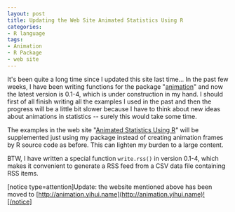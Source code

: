 ```yaml
---
layout: post
title: Updating the Web Site Animated Statistics Using R
categories:
- R language
tags:
- Animation
- R Package
- web site
---
```


It's been quite a long time since I updated this site last time... In the past few weeks, I have been writing functions for the package "[animation](http://cran.r-project.org/src/contrib/Descriptions/animation.html)" and now the latest version is 0.1-4, which is under construction in my hand. I should first of all finish writing all the examples I used in the past and then the progress will be a little bit slower because I have to think about new ideas about animations in statistics -- surely this would take some time.

The examples in the web site "[Animated Statistics Using R](http://r.yihui.name)" will be supplemented just using my package instead of creating animation frames by R source code as before. This can lighten my burden to a large content.

BTW, I have written a special function `write.rss()` in version 0.1-4, which makes it convenient to generate a RSS feed from a CSV data file containing RSS items.

[notice type=attention]Update: the website mentioned above has been moved to [http://animation.yihui.name](http://animation.yihui.name)![/notice] 
